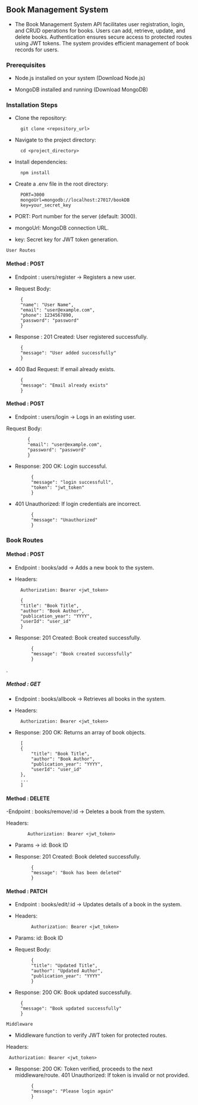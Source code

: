 
## Book Management System

- The Book Management System API facilitates user registration, login, and CRUD operations for books. Users can add, retrieve, update, and delete books. Authentication ensures secure access to protected routes using JWT tokens. The system provides efficient management of book records for users.

### Prerequisites
- Node.js installed on your system (Download Node.js)

- MongoDB installed and running (Download MongoDB)


### Installation Steps

- Clone the repository:

        git clone <repository_url>

- Navigate to the project directory:

        cd <project_directory>

- Install dependencies:

        npm install

- Create a .env file in the root directory:

        PORT=3000
        mongoUrl=mongodb://localhost:27017/bookDB
        key=your_secret_key

- PORT: Port number for the server (default: 3000).
- mongoUrl: MongoDB connection URL.
- key: Secret key for JWT token generation.

`User Routes`

#### Method : POST 

- Endpoint : users/register -> Registers a new user.

- Request Body:

        {
        "name": "User Name",
        "email": "user@example.com",
        "phone": 1234567890,
        "password": "password"
        }
- Response : 201 Created: User registered successfully.

        {
        "message": "User added successfully"
        }
- 400 Bad Request: If email already exists.

        {
        "message": "Email already exists"
        }


#### Method : POST 

- Endpoint : users/login -> Logs in an existing user.

Request Body:

            {
            "email": "user@example.com",
            "password": "password"
            }
- Response:
  200 OK: Login successful.

            {
            "message": "login successfull",
            "token": "jwt_token"
            }
- 401 Unauthorized: If login credentials are incorrect.

            {
            "message": "Unauthorized"
            }
### Book Routes

#### Method : POST 

- Endpoint : books/add -> Adds a new book to the system.

- Headers:

        Authorization: Bearer <jwt_token>

        {
        "title": "Book Title",
        "author": "Book Author",
        "publication_year": "YYYY",
        "userId": "user_id"
        }
- Response:
201 Created: Book created successfully.

            {
            "message": "Book created successfully"
            }
.

##### Method : GET 

- Endpoint : books/allbook -> Retrieves all books in the system.

- Headers:

        Authorization: Bearer <jwt_token>
- Response:
200 OK: Returns an array of book objects.

        [
        {
            "title": "Book Title",
            "author": "Book Author",
            "publication_year": "YYYY",
            "userId": "user_id"
        },
        ...
        ]

#### Method : DELETE 

-Endpoint : books/remove/:id -> Deletes a book from the system.

Headers:

            Authorization: Bearer <jwt_token>
- Params -> id: Book ID

- Response:
201 Created: Book deleted successfully.

            {
            "message": "Book has been deleted"
            }


#### Method : PATCH 

- Endpoint : books/edit/:id -> Updates details of a book in the system.

- Headers:

            Authorization: Bearer <jwt_token>
- Params:
id: Book ID

- Request Body:

            {
            "title": "Updated Title",
            "author": "Updated Author",
            "publication_year": "YYYY"
            }
- Response:
200 OK: Book updated successfully.

        {
        "message": "Book updated successfully"
        }


`Middleware`

- Middleware function to verify JWT token for protected routes.

Headers:

     Authorization: Bearer <jwt_token>
- Response:
200 OK: Token verified, proceeds to the next middleware/route.
401 Unauthorized: If token is invalid or not provided.

            {
            "message": "Please login again"
            }
